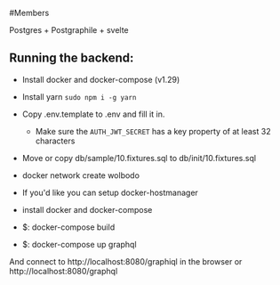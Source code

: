 #Members

Postgres + Postgraphile + svelte
## Running the backend:

- Install docker and docker-compose (v1.29)
- Install yarn `sudo npm i -g yarn`
- Copy .env.template to .env and fill it in.
  - Make sure the `AUTH_JWT_SECRET` has a key property of at least 32 characters
- Move or copy db/sample/10.fixtures.sql to db/init/10.fixtures.sql
- docker network create wolbodo
- If you'd like you can setup docker-hostmanager

- install docker and docker-compose
- $: docker-compose build
- $: docker-compose up graphql

And connect to http://localhost:8080/graphiql in the browser or http://localhost:8080/graphql
